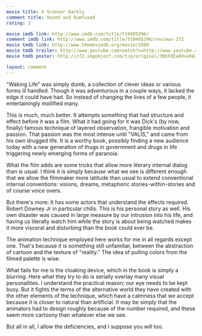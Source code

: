 ```yaml
---
movie title: A Scanner Darkly
comment title: Hazed and Dumfused
rating: 3

movie imdb link: http://www.imdb.com/title/tt0405296/
comment imdb link: http://www.imdb.com/title/tt0405296/reviews-272
movie tmdb link: http://www.themoviedb.org/movie/3509
movie tmdb trailer: http://www.youtube.com/watch?v=http://www.youtube.com/watch?v=TY5PpGQ2OWY
movie tmdb poster: http://cf2.imgobject.com/t/p/original/3NSFQIa0XvahAZFx8WtvU0wdBEy.jpg

layout: comment
---
```


"Waking Life" was simply dumb, a collection of clever ideas or various forms ill handled. Though it was adventurous in a couple ways, it lacked the edge it could have had. So instead of changing the lives of a few people, it entertainingly mollified many.

This is much, much better. It attempts something that had structure and effect before it was a film. What it had going for it was Dick's (by now, finally) famous technique of layered observation, frangible motivation and passion. That passion was the most intense until "VALIS," and came from his own drugged life. It is a worthy book, possibly finding a new audience today with a new generation of thugs in government and drugs in life triggering newly emerging forms of paranoia. 

What the film adds are some tricks that allow more literary internal dialog than is usual. I think it is simply because what we see is different enough that we allow the filmmaker more latitude than usual to extend conventional internal conventions: visions, dreams, metaphoric stories-within-stories and of course voice overs.

But there's more: It has some actors that understand the effects required. Robert Downey Jr in particular chills. This is his personal story as well. His own disaster was caused in large measure by our intrusion into his life, and having us literally watch him while the story is about being watched makes it more visceral and disturbing than the book could ever be.

The animation technique employed here works for me in all regards except one. That's because it is something still unfamiliar, between the abstraction of cartoon and the texture of "reality." The idea of pulling colors from the filmed palette is wise.

What fails for me is the cloaking device, which in the book is simply a blurring. Here what they try to do is serially overlay many visual personalities. I understand the practical reason; our eye needs to be kept busy. But it fights the terms of the alternative world they have created with the other elements of the technique, which have a calmness that we accept because it is closer to natural than artificial. It may be simply that the animators had to design roughly because of the number required, and these seem more cartoony than whatever else we see.

But all in all, I allow the deficiencies, and I suppose you will too.